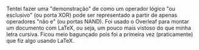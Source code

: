 Tentei fazer uma "demonstração" de como um operador lógico "ou esclusivo" (ou porta XOR) pode ser representado a partir de apenas operadores "não e" (ou portas NAND). 
Foi usado o Overleaf para montar um documento com LaTeX, ou seja, um pouco mais vistoso do que minha letra cursiva. Ficou meio bagunçado pois foi a primeira vez (praticamente)
que fiz algo usando LaTeX.
